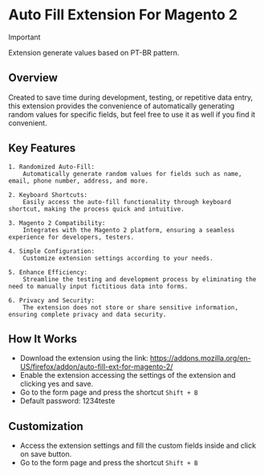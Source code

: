# Auto Fill Extension For Magento 2
> [!IMPORTANT]  
> Extension generate values based on PT-BR pattern.
## Overview
  Created to save time during development, testing, or repetitive data entry, this extension provides the convenience of automatically generating random values for specific fields, but feel free to use it as well if you find it convenient.
## Key Features
    1. Randomized Auto-Fill:
        Automatically generate random values for fields such as name, email, phone number, address, and more.

    2. Keyboard Shortcuts:
        Easily access the auto-fill functionality through keyboard shortcut, making the process quick and intuitive.

    3. Magento 2 Compatibility:
        Integrates with the Magento 2 platform, ensuring a seamless experience for developers, testers.

    4. Simple Configuration:
        Customize extension settings according to your needs.

    5. Enhance Efficiency:
        Streamline the testing and development process by eliminating the need to manually input fictitious data into forms.

    6. Privacy and Security:
        The extension does not store or share sensitive information, ensuring complete privacy and data security.
## How It Works
  - Download the extension using the link: https://addons.mozilla.org/en-US/firefox/addon/auto-fill-ext-for-magento-2/
  - Enable the extension accessing the settings of the extension and clicking yes and save.
  - Go to the form page and press the shortcut `Shift + B`
  - Default password: 1234teste
## Customization
  - Access the extension settings and fill the custom fields inside and click on save button.
  - Go to the form page and press the shortcut `Shift + B`
